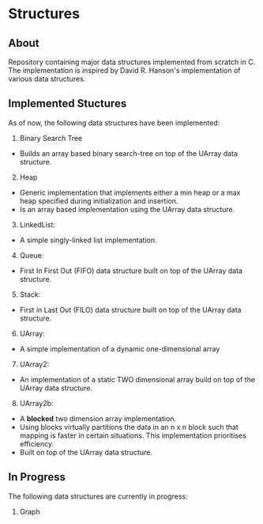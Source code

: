 # Structures

## About
Repository containing major data structures implemented from scratch in C. 
The implementation is inspired by David R. Hanson's implementation of various data structures.

## Implemented Stuctures
As of now, the following data structures have been implemented:
1. Binary Search Tree
 - Builds an array based binary search-tree on top of the UArray data structure.
2. Heap
- Generic implementation that implements either a min heap or a max heap specified during initialization and insertion.
- Is an array based implementation using the UArray data structure.
3. LinkedList:
- A simple singly-linked list implementation.
4. Queue:
- First In First Out (FIFO) data structure built on top of the UArray data structure.
5. Stack:
- First in Last Out (FILO) data structure built on top of the UArray data structure.
6. UArray:
- A simple implementation of a dynamic one-dimensional array
7. UArray2:
- An implementation of a static TWO dimensional array build on top of the UArray data structure.
8. UArray2b:
- A **blocked** two dimension array implementation.
- Using blocks virtually partitions the data in an n x n block such that mapping is faster in certain situations. This implementation prioritises efficiency. 
- Built on top of the UArray data structure.

## In Progress
The following data structures are currently in progress:
1. Graph
